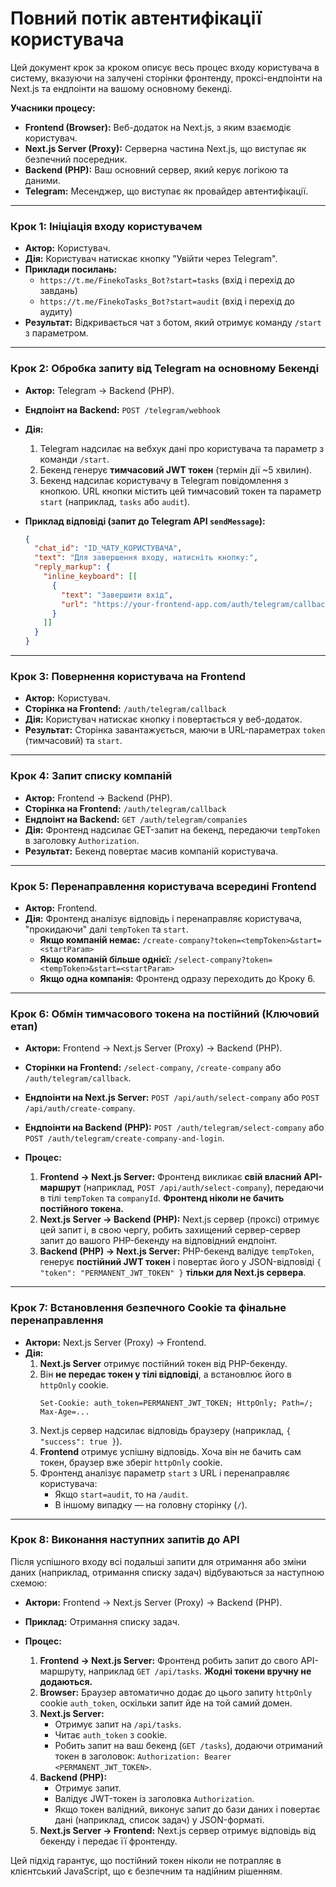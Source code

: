 # Повний потік автентифікації користувача

Цей документ крок за кроком описує весь процес входу користувача в систему, вказуючи на залучені сторінки фронтенду, проксі-ендпоінти на Next.js та ендпоінти на вашому основному бекенді.

**Учасники процесу:**
- **Frontend (Browser):** Веб-додаток на Next.js, з яким взаємодіє користувач.
- **Next.js Server (Proxy):** Серверна частина Next.js, що виступає як безпечний посередник.
- **Backend (PHP):** Ваш основний сервер, який керує логікою та даними.
- **Telegram:** Месенджер, що виступає як провайдер автентифікації.

---

### Крок 1: Ініціація входу користувачем

-   **Актор:** Користувач.
-   **Дія:** Користувач натискає кнопку "Увійти через Telegram".
-   **Приклади посилань:**
    -   `https://t.me/FinekoTasks_Bot?start=tasks` (вхід і перехід до завдань)
    -   `https://t.me/FinekoTasks_Bot?start=audit` (вхід і перехід до аудиту)
-   **Результат:** Відкривається чат з ботом, який отримує команду `/start` з параметром.

---

### Крок 2: Обробка запиту від Telegram на основному Бекенді

-   **Актор:** Telegram -> Backend (PHP).
-   **Ендпоінт на Backend:** `POST /telegram/webhook`
-   **Дія:**
    1.  Telegram надсилає на вебхук дані про користувача та параметр з команди `/start`.
    2.  Бекенд генерує **тимчасовий JWT токен** (термін дії ~5 хвилин).
    3.  Бекенд надсилає користувачу в Telegram повідомлення з кнопкою. URL кнопки містить цей тимчасовий токен та параметр `start` (наприклад, `tasks` або `audit`).

-   **Приклад відповіді (запит до Telegram API `sendMessage`):**
    ```json
    {
      "chat_id": "ID_ЧАТУ_КОРИСТУВАЧА",
      "text": "Для завершення входу, натисніть кнопку:",
      "reply_markup": {
        "inline_keyboard": [[
          {
            "text": "Завершити вхід",
            "url": "https://your-frontend-app.com/auth/telegram/callback?token=TEMP_TOKEN&start=audit"
          }
        ]]
      }
    }
    ```

---

### Крок 3: Повернення користувача на Frontend

-   **Актор:** Користувач.
-   **Сторінка на Frontend:** `/auth/telegram/callback`
-   **Дія:** Користувач натискає кнопку і повертається у веб-додаток.
-   **Результат:** Сторінка завантажується, маючи в URL-параметрах `token` (тимчасовий) та `start`.

---

### Крок 4: Запит списку компаній

-   **Актор:** Frontend -> Backend (PHP).
-   **Сторінка на Frontend:** `/auth/telegram/callback`
-   **Ендпоінт на Backend:** `GET /auth/telegram/companies`
-   **Дія:** Фронтенд надсилає GET-запит на бекенд, передаючи `tempToken` в заголовку `Authorization`.
-   **Результат:** Бекенд повертає масив компаній користувача.

---

### Крок 5: Перенаправлення користувача всередині Frontend

-   **Актор:** Frontend.
-   **Дія:** Фронтенд аналізує відповідь і перенаправляє користувача, "прокидаючи" далі `tempToken` та `start`.
    -   **Якщо компаній немає:** `/create-company?token=<tempToken>&start=<startParam>`
    -   **Якщо компаній більше однієї:** `/select-company?token=<tempToken>&start=<startParam>`
    -   **Якщо одна компанія:** Фронтенд одразу переходить до Кроку 6.

---

### Крок 6: Обмін тимчасового токена на постійний (Ключовий етап)

-   **Актори:** Frontend -> Next.js Server (Proxy) -> Backend (PHP).
-   **Сторінки на Frontend:** `/select-company`, `/create-company` або `/auth/telegram/callback`.
-   **Ендпоінти на Next.js Server:** `POST /api/auth/select-company` або `POST /api/auth/create-company`.
-   **Ендпоінти на Backend (PHP):** `POST /auth/telegram/select-company` або `POST /auth/telegram/create-company-and-login`.

-   **Процес:**
    1.  **Frontend -> Next.js Server:** Фронтенд викликає **свій власний API-маршрут** (наприклад, `POST /api/auth/select-company`), передаючи в тілі `tempToken` та `companyId`. **Фронтенд ніколи не бачить постійного токена.**
    2.  **Next.js Server -> Backend (PHP):** Next.js сервер (проксі) отримує цей запит і, в свою чергу, робить захищений сервер-сервер запит до вашого PHP-бекенду на відповідний ендпоінт.
    3.  **Backend (PHP) -> Next.js Server:** PHP-бекенд валідує `tempToken`, генерує **постійний JWT токен** і повертає його у JSON-відповіді `{ "token": "PERMANENT_JWT_TOKEN" }` **тільки для Next.js сервера**.

---

### Крок 7: Встановлення безпечного Cookie та фінальне перенаправлення

-   **Актори:** Next.js Server (Proxy) -> Frontend.
-   **Дія:**
    1.  **Next.js Server** отримує постійний токен від PHP-бекенду.
    2.  Він **не передає токен у тілі відповіді**, а встановлює його в `httpOnly` cookie.
        ```
        Set-Cookie: auth_token=PERMANENT_JWT_TOKEN; HttpOnly; Path=/; Max-Age=...
        ```
    3.  Next.js сервер надсилає відповідь браузеру (наприклад, `{ "success": true }`).
    4.  **Frontend** отримує успішну відповідь. Хоча він не бачить сам токен, браузер вже зберіг `httpOnly` cookie.
    5.  Фронтенд аналізує параметр `start` з URL і перенаправляє користувача:
        -   Якщо `start=audit`, то на `/audit`.
        -   В іншому випадку — на головну сторінку (`/`).

---

### Крок 8: Виконання наступних запитів до API

Після успішного входу всі подальші запити для отримання або зміни даних (наприклад, отримання списку задач) відбуваються за наступною схемою:

-   **Актори:** Frontend -> Next.js Server (Proxy) -> Backend (PHP).
-   **Приклад:** Отримання списку задач.

-   **Процес:**
    1.  **Frontend -> Next.js Server:** Фронтенд робить запит до свого API-маршруту, наприклад `GET /api/tasks`. **Жодні токени вручну не додаються.**
    2.  **Browser:** Браузер автоматично додає до цього запиту `httpOnly` cookie `auth_token`, оскільки запит йде на той самий домен.
    3.  **Next.js Server:**
        -   Отримує запит на `/api/tasks`.
        -   Читає `auth_token` з cookie.
        -   Робить запит на ваш бекенд (`GET /tasks`), додаючи отриманий токен в заголовок: `Authorization: Bearer <PERMANENT_JWT_TOKEN>`.
    4.  **Backend (PHP):**
        -   Отримує запит.
        -   Валідує JWT-токен із заголовка `Authorization`.
        -   Якщо токен валідний, виконує запит до бази даних і повертає дані (наприклад, список задач) у JSON-форматі.
    5.  **Next.js Server -> Frontend:** Next.js сервер отримує відповідь від бекенду і передає її фронтенду.

Цей підхід гарантує, що постійний токен ніколи не потрапляє в клієнтський JavaScript, що є безпечним та надійним рішенням.
